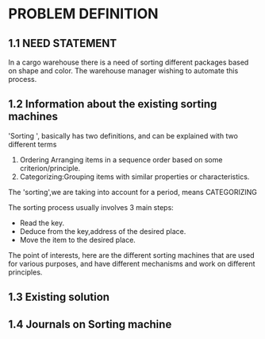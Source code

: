# PROBLEM DEFINITION

## 1.1 NEED STATEMENT

In a cargo warehouse there is a need of sorting different packages based on shape and color. The warehouse manager wishing to automate this process.

## 1.2 Information about the existing sorting machines

'Sorting ', basically has two definitions, and can be explained with two different terms
1.   Ordering Arranging items in a sequence order based on some criterion/principle.
2.   Categorizing:Grouping items with similar properties or characteristics.

The 'sorting',we are taking into account for a period, means CATEGORIZING

The sorting process usually involves 3 main steps:

* Read the key.
* Deduce from the key,address of the desired place.
* Move the item to the desired place.

The point of interests, here are the different sorting machines that are used for various purposes, and have different mechanisms and work on different principles.

## 1.3 Existing solution

## 1.4 Journals on Sorting machine



